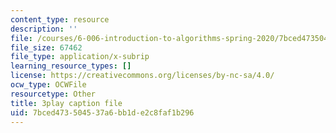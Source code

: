 ```yaml
---
content_type: resource
description: ''
file: /courses/6-006-introduction-to-algorithms-spring-2020/7bced473504537a6bb1de2c8faf1b296_76dhtgZt38A.srt
file_size: 67462
file_type: application/x-subrip
learning_resource_types: []
license: https://creativecommons.org/licenses/by-nc-sa/4.0/
ocw_type: OCWFile
resourcetype: Other
title: 3play caption file
uid: 7bced473-5045-37a6-bb1d-e2c8faf1b296
---
```

